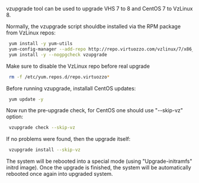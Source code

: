 vzupgrade tool can be used to upgrade VHS 7 to 8 and CentOS 7 to VzLinux 8.

Normally, the vzupgrade script shouldbe installed via the RPM package from VzLinux repos:

```sh
 yum install -y yum-utils
 yum-config-manager --add-repo http://repo.virtuozzo.com/vzlinux/7/x86_64/os/
 yum install -y --nogpgcheck vzupgrade
```

Make sure to disable the VzLinux repo before real upgrade

```sh
 rm -f /etc/yum.repos.d/repo.virtuozzo*
```

Before running vzupgrade, installall CentOS updates:

```sh
 yum update -y
```

Now run the pre-upgrade check, for CentOS one should use "--skip-vz" option:

```sh
 vzupgrade check --skip-vz
```

If no problems were found, then the upgrade itself:

```sh
 vzupgrade install --skip-vz
```

The system will be rebooted into a special mode (using "Upgrade-initramfs" initrd image).
Once the upgrade is finished, the system will be automatically rebooted once again
into upgraded system.